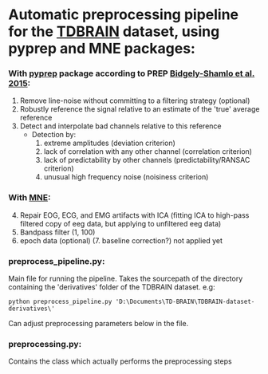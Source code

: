 # Automatic preprocessing pipeline for the [TDBRAIN](https://doi.org/10.1038/s41597-022-01409-z) dataset, using pyprep and MNE packages:
### With [pyprep](https://github.com/sappelhoff/pyprep) package according to PREP [Bidgely-Shamlo et al. 2015](https://www.frontiersin.org/articles/10.3389/fninf.2015.00016/full):
1. Remove line-noise without committing to a filtering strategy (optional)
2. Robustly reference the signal relative to an estimate of the 'true' average reference
3. Detect and interpolate bad channels relative to this reference
	- Detection by:
		1. extreme amplitudes (deviation criterion)
		2. lack of correlation with any other channel (correlation criterion)
		3. lack of predictability by other channels (predictability/RANSAC criterion)
		4. unusual high frequency noise (noisiness criterion)
### With [MNE](https://mne.tools/stable/index.html):
4. Repair EOG, ECG, and EMG artifacts with ICA (fitting ICA to high-pass filtered copy of eeg data, but applying to unfiltered eeg data)
5. Bandpass filter (1, 100)
6. epoch data (optional)
(7. baseline correction?) not applied yet

### preprocess_pipeline.py:
Main file for running the pipeline. Takes the sourcepath of the directory containing the 'derivatives' folder of the TDBRAIN dataset.
e.g:
```
python preprocess_pipeline.py 'D:\Documents\TD-BRAIN\TDBRAIN-dataset-derivatives\'
```


Can adjust preprocessing parameters below in the file.

### preprocessing.py:
Contains the class which actually performs the preprocessing steps

